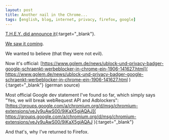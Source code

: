 ```yaml
---
layout: post
title: Another nail in the Chrome...
tags: [english, blog, internet, privacy, firefox, google]
---
```

[T.H.E.Y. did announce it](
    https://blog.chromium.org/2018/10/trustworthy-chrome-extensions-by-default.html
){:target="_blank"}.

[We saw it coming](2019/01/23/chrome-vs-adblockers.html).

We wanted to believe (that they were not evil).

Now it's official:
[https://www.golem.de/news/ublock-und-privacy-badger-google-schraenkt-werbeblocker-in-chrome-ein-1906-141627.html](
    https://www.golem.de/news/ublock-und-privacy-badger-google-schraenkt-werbeblocker-in-chrome-ein-1906-141627.html
){:target="_blank"} (german source)

Most official Google dev statement I've found so far, which simply says "Yes, we will break webRequest API and Adblockers": 
[https://groups.google.com/a/chromium.org/d/msg/chromium-extensions/veJy9uAwS00/9iKaX5giAQAJ](
    https://groups.google.com/a/chromium.org/d/msg/chromium-extensions/veJy9uAwS00/9iKaX5giAQAJ
){:target="_blank"}

And that's, why I've returned to Firefox.